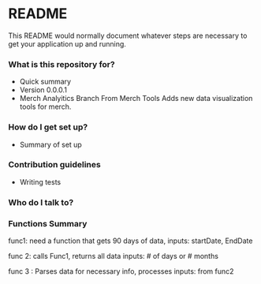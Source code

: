 # README #

This README would normally document whatever steps are necessary to get your application up and running.

### What is this repository for? ###

* Quick summary
* Version 0.0.0.1
* Merch Analyitics Branch From Merch Tools
Adds new data visualization tools for merch.

### How do I get set up? ###

* Summary of set up


### Contribution guidelines ###

* Writing tests


### Who do I talk to? ###


### Functions Summary ###


func1: need a function that gets 90 days of data,
		inputs: startDate, EndDate

func 2: calls Func1, returns all data
		inputs: # of days or # months
		
		
func 3 : Parses data for necessary info, processes
		inputs: from func2


